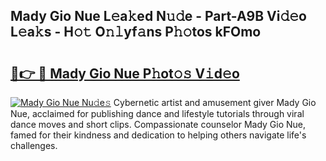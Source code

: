 ## Mady Gio Nue L𝚎a𝚔ed N𝚞𝚍e - Part-A9B Vi𝚍𝚎o L𝚎a𝚔s - H𝚘𝚝 O𝚗𝚕yf𝚊ns P𝚑𝚘tos kFOmo

# <h2><a href="http://kf4311.oniu.top/?m=Mady+Gio+Nue">🔗👉 🔴 Mady Gio Nue P𝚑ot𝚘𝚜 V𝚒d𝚎o</a></h2>

[![Mady Gio Nue Nu𝚍e𝚜](https://i.imgur.com/0qMVB7G.gif)](http://kf4311.oniu.top/?m=Mady+Gio+Nue)
Cybernetic artist and amusement giver Mady Gio Nue, acclaimed for publishing dance and lifestyle tutorials through viral dance moves and short clips. Compassionate counselor Mady Gio Nue, famed for their kindness and dedication to helping others navigate life's challenges.  
